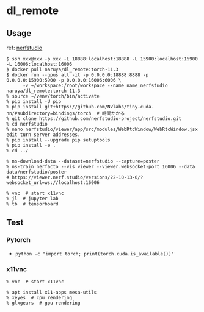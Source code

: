 # dl_remote

## Usage

ref: [nerfstudio](https://github.com/nerfstudio-project/nerfstudio#1-installation-setup-the-environment)

```
$ ssh xxx@xxx -p xxx -L 18888:localhost:18888 -L 15900:localhost:15900 -L 16006:localhost:16006
$ docker pull naruya/dl_remote:torch-11.3
$ docker run --gpus all -it -p 0.0.0.0:18888:8888 -p 0.0.0.0:15900:5900 -p 0.0.0.0:16006:6006 \
      -v ~/workspace:/root/workspace --name name_nerfstudio naruya/dl_remote:torch-11.3
% source ~/venv/torch/bin/activate
% pip install -U pip
% pip install git+https://github.com/NVlabs/tiny-cuda-nn/#subdirectory=bindings/torch  # 時間かかる
% git clone https://github.com/nerfstudio-project/nerfstudio.git
% cd nerfstudio
% nano nerfstudio/viewer/app/src/modules/WebRtcWindow/WebRtcWindow.jsx
edit turn server addresses.
% pip install --upgrade pip setuptools
% pip install -e .
% cd ../

% ns-download-data --dataset=nerfstudio --capture=poster
% ns-train nerfacto --vis viewer --viewer.websocket-port 16006 --data data/nerfstudio/poster
# https://viewer.nerf.studio/versions/22-10-13-0/?websocket_url=ws://localhost:16006
```

```
% vnc  # start x11vnc
% jl  # jupyter lab
% tb  # tensorboard
```

## Test

### Pytorch
- `python -c "import torch; print(torch.cuda.is_available())"`

### x11vnc
```
% vnc  # start x11vnc

% apt install x11-apps mesa-utils
% xeyes  # cpu rendering
% glxgears  # gpu rendering
```
